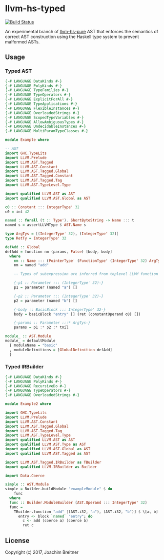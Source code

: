 llvm-hs-typed
=============

[![Build Status](https://travis-ci.org/llvm-hs/llvm-hs-typed.svg?branch=master)](https://travis-ci.org/llvm-hs/llvm-hs-typed)

An experimental branch of
[llvm-hs-pure](https://hackage.haskell.org/package/llvm-hs-pure) AST that
enforces the semantics of correct AST construction using the Haskell type system
to prevent malformed ASTs.

Usage
-----

### Typed AST

```haskell
{-# LANGUAGE DataKinds #-}
{-# LANGUAGE PolyKinds #-}
{-# LANGUAGE TypeFamilies #-}
{-# LANGUAGE TypeOperators #-}
{-# LANGUAGE ExplicitForAll #-}
{-# LANGUAGE TypeApplications #-}
{-# LANGUAGE FlexibleInstances #-}
{-# LANGUAGE OverloadedStrings #-}
{-# LANGUAGE ScopedTypeVariables #-}
{-# LANGUAGE AllowAmbiguousTypes #-}
{-# LANGUAGE UndecidableInstances #-}
{-# LANGUAGE MultiParamTypeClasses #-}

module Example where

-- AST
import GHC.TypeLits
import LLVM.Prelude
import LLVM.AST.Tagged
import LLVM.AST.Constant
import LLVM.AST.Tagged.Global
import LLVM.AST.Tagged.Constant
import LLVM.AST.Tagged.Tag
import LLVM.AST.TypeLevel.Type

import qualified LLVM.AST as AST
import qualified LLVM.AST.Global as AST

c0 :: Constant ::: IntegerType' 32
c0 = int 42

named :: forall (t :: Type'). ShortByteString -> Name ::: t
named s = assertLLVMType $ AST.Name s

type ArgTys = [(IntegerType' 32), (IntegerType' 32)]
type RetTy = IntegerType' 32

defAdd :: Global
defAdd = function nm (params, False) [body, body]
  where
    nm :: Name ::: (PointerType' (FunctionType' (IntegerType' 32) ArgTys) ('AddrSpace' 0))
    nm = named "add"

    -- Types of subexpression are inferred from toplevel LLVM function signature

    {-p1 :: Parameter ::: (IntegerType' 32)-}
    p1 = parameter (named "a") []

    {-p2 :: Parameter ::: (IntegerType' 32)-}
    p2 = parameter (named "b") []

    {-body :: BasicBlock ::: IntegerType' 32-}
    body = basicBlock "entry" [] (ret (constantOperand c0) [])

    {-params :: Parameter :::* ArgTys-}
    params = p1 :* p2 :* tnil

module_ :: AST.Module
module_ = defaultModule
  { moduleName = "basic"
  , moduleDefinitions = [GlobalDefinition defAdd]
  }
```

### Typed IRBuilder

```haskell
{-# LANGUAGE DataKinds #-}
{-# LANGUAGE PolyKinds #-}
{-# LANGUAGE RecursiveDo #-}
{-# LANGUAGE TypeOperators #-}
{-# LANGUAGE OverloadedStrings #-}

module Example2 where

import GHC.TypeLits
import LLVM.Prelude
import LLVM.AST.Constant
import LLVM.AST.Tagged.Global
import LLVM.AST.Tagged.Tag
import LLVM.AST.TypeLevel.Type
import qualified LLVM.AST as AST
import qualified LLVM.AST.Type as AST
import qualified LLVM.AST.Global as AST
import qualified LLVM.AST.Tagged as AST

import LLVM.AST.Tagged.IRBuilder as TBuilder
import qualified LLVM.IRBuilder as Builder

import Data.Coerce

simple :: AST.Module
simple = Builder.buildModule "exampleModule" $ do
    func
  where
  func :: Builder.ModuleBuilder (AST.Operand ::: IntegerType' 32)
  func =
    TBuilder.function "add" [(AST.i32, "a"), (AST.i32, "b")] $ \[a, b] -> do
      entry <- block `named` "entry"; do
        c <- add (coerce a) (coerce b)
        ret c
```

License
-------

Copyright (c) 2017, Joachim Breitner
